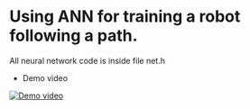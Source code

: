 # Using ANN for training a robot following a path.

All neural network code is inside file net.h

* Demo video

[![Demo video](https://img.youtube.com/vi/bAmR_zhddbY/0.jpg)](https://www.youtube.com/watch?v=bAmR_zhddbY)
